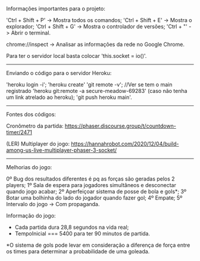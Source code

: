 Informações importantes para o projeto:

'Ctrl + Shift + P' -> Mostra todos os comandos;
'Ctrl + Shift + E' -> Mostra o explorador;
'Ctrl + Shift + G' -> Mostra o controlador de versões;
'Ctrl + "' -> Abrir o terminal.

chrome://inspect -> Analisar as informações da rede no Google Chrome.

Para ter o servidor local basta colocar 'this.socket = io()'.

-------------------------------------------------------------------------------

Enviando o código para o servidor Heroku:


'heroku login -i';
'heroku create'
'git remote -v'; //Ver se tem o main registrado
'heroku git:remote -a secure-meadow-69283' (caso não tenha um link atrelado ao heroku);
'git push heroku main'.

-------------------------------------------------------------------------------

Fontes dos códigos:

Cronômetro da partida: https://phaser.discourse.group/t/countdown-timer/2471

(LER) Multiplayer do jogo: https://hannahrobot.com/2020/12/04/build-among-us-live-multiplayer-phaser-3-socket/

-------------------------------------------------------------------------------

Melhorias do jogo:

0º Bug dos resultados diferentes é pq as forças são geradas pelos 2 players;
1º Sala de espera para jogadores simultâneos e desconectar quando jogo acabar;
2º Aperfeiçoar sistema de posse de bola e gols*;
3º Botar uma bolhinha do lado do jogador quando fazer gol;
4º Empate;
5º Intervalo do jogo -> Com propaganda.

Informação do jogo:
- Cada partida dura 28,8 segundos na vida real;
- TempoInicial === 5400 para ter 90 minutos de partida.


*O sistema de gols pode levar em consideração a diferença de força entre os times para determinar a probabilidade de uma goleada.